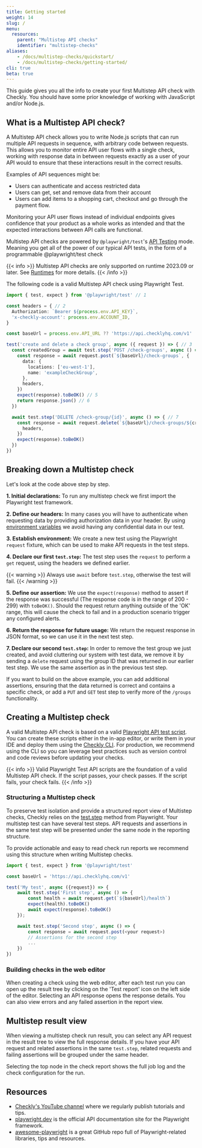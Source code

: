 ```yaml
---
title: Getting started
weight: 14
slug: /
menu:
  resources:
    parent: "Multistep API checks"
    identifier: "multistep-checks"
aliases:
    - /docs/multistep-checks/quickstart/
    - /docs/multistep-checks/getting-started/
cli: true
beta: true
---
```


This guide gives you all the info to create your first Multistep API check with Checkly. You should have some prior
knowledge of working with JavaScript and/or Node.js.

## What is a Multistep API check?

A Multistep API check allows you to write Node.js scripts that can run multiple API requests in sequence, with arbitrary code between requests. This allows you to monitor entire API user flows with a single check, working with response data in between requests exactly as a user of your API would to ensure that these interactions result in the correct results.

Examples of API sequences might be:
* Users can authenticate and access restricted data
* Users can get, set and remove data from their account
* Users can add items to a shopping cart, checkout and go through the payment flow.

Monitoring your API user flows instead of individual endpoints gives confidence that your product as a whole works as intended and that the expected interactions between API calls are functional.

Multistep API checks are powered by `@playwright/test`'s [API Testing](https://playwright.dev/docs/api-testing) mode. Meaning you get all of the power of our typical API tests, in the form of a programmable @playwright/test check

{{< info >}}
Multistep API checks are only supported on runtime 2023.09 or later. See [Runtimes](/docs/runtimes) for more details.
{{< /info >}}

The following code is a valid Multistep API check using Playwright Test.

```ts
import { test, expect } from '@playwright/test' // 1

const headers = { // 2
  Authorization: `Bearer ${process.env.API_KEY}`,
  'x-checkly-account': process.env.ACCOUNT_ID,
}

const baseUrl = process.env.API_URL ?? 'https://api.checklyhq.com/v1'

test('create and delete a check group', async ({ request }) => { // 3
  const createdGroup = await test.step('POST /check-groups', async () => { // 4
    const response = await request.post(`${baseUrl}/check-groups`, {
      data: {
        locations: ['eu-west-1'],
        name: 'exampleCheckGroup',
      },
      headers,
    })
    expect(response).toBeOK() // 5
    return response.json() // 6
  })

  await test.step('DELETE /check-group/{id}', async () => { // 7
    const response = await request.delete(`${baseUrl}/check-groups/${createdGroup.id}`, {
      headers,
    })
    expect(response).toBeOK()
  })
})
```

## Breaking down a Multistep check

Let's look at the code above step by step.

**1. Initial declarations:** To run any multistep check we first import the Playwright test framework.

**2. Define our headers:** In many cases you will have to authenticate when requesting data by providing authorization data in your header. By using [environment variables](/docs/browser-checks/variables/) we avoid having any confidential data in our test.

**3. Establish environment:** We create a new test using the Playwright `request` fixture, which can be used to make API requests in the test steps.

**4. Declare our first `test.step`:** The test step uses the `request` to perform a `get` request, using the headers we defined earlier.

{{< warning >}}
Always use `await` before `test.step`, otherwise the test will fail.
{{< /warning >}}

**5. Define our assertion:** We use the `expect(response)` method to assert if the response was successful (The response code is in the range of 200 - 299) with `toBeOK()`. Should the request return anything outside of the 'OK' range, this will cause the check to fail and in a production scenario trigger any configured alerts.

**6. Return the response for future usage:** We return the request response in JSON format, so we can use it in the next test step.

**7. Declare our second `test.step`:** In order to remove the test group we just created, and avoid cluttering our system with test data, we remove it by sending a `delete` request using the group ID that was returned in our earlier test step. We use the same assertion as in the previous test step.

If you want to build on the above example, you can add additional assertions, ensuring that the data returned is correct and contains a specific check, or add a `PUT` and `GET` test step to verify more of the `/groups` functionality.

## Creating a Multistep check

A valid Multistep API check is based on a valid [Playwright API test script](https://playwright.dev/docs/api-testing). You can create these scripts either in the in-app editor, or write them in your IDE and deploy them using the [Checkly CLI](https://www.checklyhq.com/docs/cli/). For production, we recommend using the CLI so you can leverage best practices such as version control and code reviews before updating your checks.

{{< info >}}
Valid Playwright Test API scripts are the foundation of a valid Multistep API check. If the script passes, your check passes.
If the script fails, your check fails.
{{< /info >}}

### Structuring a Multistep check

To preserve test isolation and provide a structured report view of Multistep checks, Checkly relies on the [test.step](https://playwright.dev/docs/api/class-test#test-step) method from Playwright. Your multistep test can have several test steps. 
API requests and assertions in the same test step will be presented under the same node in the reporting structure. 

To provide actionable and easy to read check run reports we recommend using this structure when writing Multistep checks.

```ts
import { test, expect } from '@playwright/test'

const baseUrl = 'https://api.checklyhq.com/v1'

test('My test', async ({request}) => {
    await test.step('First step', async () => {
        const health = await request.get(`${baseUrl}/health`)
        expect(health).toBeOK()
        await expect(response).toBeOK()
    });

    await test.step('Second step', async () => {
        const response = await request.post(<your request>)
        // Assertions for the second step
        ...
    })
})
```

### Building checks in the web editor

When creating a check using the web editor, after each test run you can open up the result tree by clicking on the 'Test report' icon on the left side of the editor. Selecting an API response opens the response details. You can also view errors and any failed assertion in the report view.

## Multistep result view

When viewing a multistep check run result, you can select any API request in the result tree to view the full response details. If you have your API request and related assertions in the same `test.step`, related requests and failing assertions will be grouped under the same header.

Selecting the top node in the check report shows the full job log and the check configuration for the run.

## Resources

- [Checkly's YouTube channel](https://www.youtube.com/@ChecklyHQ) where we regularly publish tutorials and tips.
- [playwright.dev](https://playwright.dev/) is the official API documentation site for the Playwright framework.
- [awesome-playwright](https://github.com/mxschmitt/awesome-playwright) is a great GitHub repo full of
Playwright-related libraries, tips and resources.